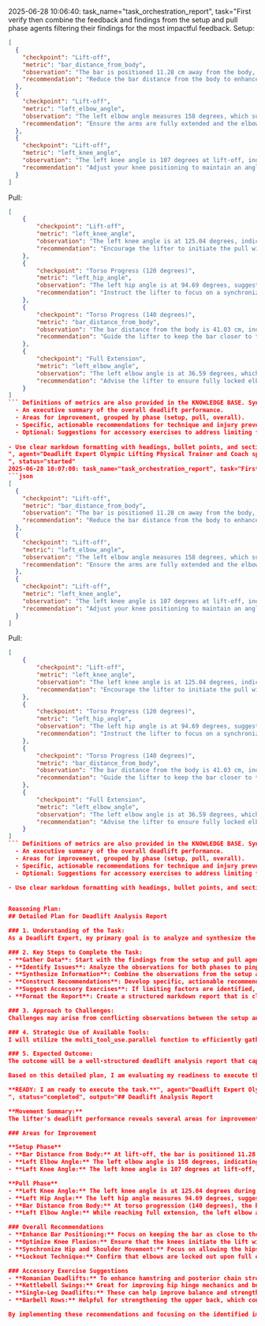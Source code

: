 2025-06-28 10:06:40: task_name="task_orchestration_report", task="First verify then combine the feedback and findings from the setup and pull phase agents filtering their findings for the most impactful feedback. Setup:
```json
[
  {
    "checkpoint": "Lift-off",
    "metric": "bar_distance_from_body",
    "observation": "The bar is positioned 11.28 cm away from the body, which can hinder the lift-off by increasing leverage against the lifter and shifting the center of gravity.",
    "recommendation": "Reduce the bar distance from the body to enhance stability and leverage. Aim for the bar to be as close as possible to the shins during the lift-off."
  },
  {
    "checkpoint": "Lift-off",
    "metric": "left_elbow_angle",
    "observation": "The left elbow angle measures 158 degrees, which suggests that the elbows are not fully extended, affecting the tension in the upper body and back.",
    "recommendation": "Ensure the arms are fully extended and the elbows are not excessively bent to maintain proper upper body tension and alignment."
  },
  {
    "checkpoint": "Lift-off",
    "metric": "left_knee_angle",
    "observation": "The left knee angle is 107 degrees at lift-off, indicating that the knees are positioned too forward, which can limit engagement of the posterior chain and lead to ineffective lift mechanics.",
    "recommendation": "Adjust your knee positioning to maintain an angle closer to 90-100 degrees at the lift-off phase, promoting better hip engagement and the use of the posterior chain."
  }
]
```

Pull:
```json
[
    {
        "checkpoint": "Lift-off",
        "metric": "left_knee_angle",
        "observation": "The left knee angle is at 125.04 degrees, indicating a somewhat shallow knee flexion during the lift-off, which could lead to undue stress on the lower back.",
        "recommendation": "Encourage the lifter to initiate the pull with greater knee flexion to activate the posterior chain effectively and maintain a more stable spine alignment."
    },
    {
        "checkpoint": "Torso Progress (120 degrees)",
        "metric": "left_hip_angle",
        "observation": "The left hip angle is at 94.69 degrees, suggesting that the hips are not rising in accordance with the bar path, leading to a potential hitch in the lift.",
        "recommendation": "Instruct the lifter to focus on a synchronized rise of the hips and shoulders to optimize bar trajectory as they progress through this phase."
    },
    {
        "checkpoint": "Torso Progress (140 degrees)",
        "metric": "bar_distance_from_body",
        "observation": "The bar distance from the body is 41.03 cm, indicating the bar is slightly too far from the midline, which can reduce efficiency and increase the risk of injury.",
        "recommendation": "Guide the lifter to keep the bar closer to the shins throughout the lift to promote a more efficient power transfer and decrease the lever arm."
    },
    {
        "checkpoint": "Full Extension",
        "metric": "left_elbow_angle",
        "observation": "The left elbow angle is at 36.59 degrees, which is within a safe range, but there seems to be a lack of proper lockout posture upon reaching full extension.",
        "recommendation": "Advise the lifter to ensure fully locked elbows at the top of the lift to reinforce stability in the finishing position and prevent potential injury from elbow hyperextension."
    }
]
``` Definitions of metrics are also provided in the KNOWLEDGE BASE. Synthesize their outputs into a single, structured markdown report suitable for rendering in a Streamlit application. The report should include:
  - An executive summary of the overall deadlift performance.
  - Areas for improvement, grouped by phase (setup, pull, overall).
  - Specific, actionable recommendations for technique and injury prevention. 
  - Optional: Suggestions for accessory exercises to address limiting factors.
  
- Use clear markdown formatting with headings, bullet points, and sections for easy readability. - Use clear and interpretable language that is in line with the expectations of physical trainer or lifting coach to understand and communicate to a client. - Do not include a section of the output that is not relevant to the deadlift. - Do not include a section of the output if there are no relevant findings. - If there are no relevant findings for any section, explicitly state "This part of the movement looks good." Do not invent or fabricate findings to fill gaps. - The "Accessory Exercise Suggestions" section is optional. Only include this section if there are specific limiting factors identified and relevant suggestions can be made.
", agent="Deadlift Expert Olympic Lifting Physical Trainer and Coach specializing in efficiently synchronising joint movements; integrating lower, middle, and upper body analysis for deadlift
", status="started"
2025-06-28 10:07:00: task_name="task_orchestration_report", task="First verify then combine the feedback and findings from the setup and pull phase agents filtering their findings for the most impactful feedback. Setup:
```json
[
  {
    "checkpoint": "Lift-off",
    "metric": "bar_distance_from_body",
    "observation": "The bar is positioned 11.28 cm away from the body, which can hinder the lift-off by increasing leverage against the lifter and shifting the center of gravity.",
    "recommendation": "Reduce the bar distance from the body to enhance stability and leverage. Aim for the bar to be as close as possible to the shins during the lift-off."
  },
  {
    "checkpoint": "Lift-off",
    "metric": "left_elbow_angle",
    "observation": "The left elbow angle measures 158 degrees, which suggests that the elbows are not fully extended, affecting the tension in the upper body and back.",
    "recommendation": "Ensure the arms are fully extended and the elbows are not excessively bent to maintain proper upper body tension and alignment."
  },
  {
    "checkpoint": "Lift-off",
    "metric": "left_knee_angle",
    "observation": "The left knee angle is 107 degrees at lift-off, indicating that the knees are positioned too forward, which can limit engagement of the posterior chain and lead to ineffective lift mechanics.",
    "recommendation": "Adjust your knee positioning to maintain an angle closer to 90-100 degrees at the lift-off phase, promoting better hip engagement and the use of the posterior chain."
  }
]
```

Pull:
```json
[
    {
        "checkpoint": "Lift-off",
        "metric": "left_knee_angle",
        "observation": "The left knee angle is at 125.04 degrees, indicating a somewhat shallow knee flexion during the lift-off, which could lead to undue stress on the lower back.",
        "recommendation": "Encourage the lifter to initiate the pull with greater knee flexion to activate the posterior chain effectively and maintain a more stable spine alignment."
    },
    {
        "checkpoint": "Torso Progress (120 degrees)",
        "metric": "left_hip_angle",
        "observation": "The left hip angle is at 94.69 degrees, suggesting that the hips are not rising in accordance with the bar path, leading to a potential hitch in the lift.",
        "recommendation": "Instruct the lifter to focus on a synchronized rise of the hips and shoulders to optimize bar trajectory as they progress through this phase."
    },
    {
        "checkpoint": "Torso Progress (140 degrees)",
        "metric": "bar_distance_from_body",
        "observation": "The bar distance from the body is 41.03 cm, indicating the bar is slightly too far from the midline, which can reduce efficiency and increase the risk of injury.",
        "recommendation": "Guide the lifter to keep the bar closer to the shins throughout the lift to promote a more efficient power transfer and decrease the lever arm."
    },
    {
        "checkpoint": "Full Extension",
        "metric": "left_elbow_angle",
        "observation": "The left elbow angle is at 36.59 degrees, which is within a safe range, but there seems to be a lack of proper lockout posture upon reaching full extension.",
        "recommendation": "Advise the lifter to ensure fully locked elbows at the top of the lift to reinforce stability in the finishing position and prevent potential injury from elbow hyperextension."
    }
]
``` Definitions of metrics are also provided in the KNOWLEDGE BASE. Synthesize their outputs into a single, structured markdown report suitable for rendering in a Streamlit application. The report should include:
  - An executive summary of the overall deadlift performance.
  - Areas for improvement, grouped by phase (setup, pull, overall).
  - Specific, actionable recommendations for technique and injury prevention. 
  - Optional: Suggestions for accessory exercises to address limiting factors.
  
- Use clear markdown formatting with headings, bullet points, and sections for easy readability. - Use clear and interpretable language that is in line with the expectations of physical trainer or lifting coach to understand and communicate to a client. - Do not include a section of the output that is not relevant to the deadlift. - Do not include a section of the output if there are no relevant findings. - If there are no relevant findings for any section, explicitly state "This part of the movement looks good." Do not invent or fabricate findings to fill gaps. - The "Accessory Exercise Suggestions" section is optional. Only include this section if there are specific limiting factors identified and relevant suggestions can be made.


Reasoning Plan:
## Detailed Plan for Deadlift Analysis Report

### 1. Understanding of the Task:
As a Deadlift Expert, my primary goal is to analyze and synthesize the findings of the setup and pull phases of the deadlift movement. This involves comprehensively reviewing the data from both phases, focusing on key metrics such as angles and distances, to identify issues and determine how they interact with each other. My expertise in joint movement synchronization will allow me to provide insightful feedback that addresses both technical improvements and injury prevention strategies.

### 2. Key Steps to Complete the Task:
- **Gather Data**: Start with the findings from the setup and pull agents, ensuring no relevant information is overlooked.
- **Identify Issues**: Analyze the observations for both phases to pinpoint overlapping and unique issues that need addressing.
- **Synthesize Information**: Combine the observations from the setup and pull phases, filtering them for the most impactful findings.
- **Construct Recommendations**: Develop specific, actionable recommendations for technique improvement based on the identified issues.
- **Suggest Accessory Exercises**: If limiting factors are identified, recommend accessory exercises to target weak areas.
- **Format the Report**: Create a structured markdown report that is clear and easy to read, making use of headings and bullet points.

### 3. Approach to Challenges:
Challenges may arise from conflicting observations between the setup and pull phases. I will rely on my experience to assess which findings carry the most weight based on their potential impact on the deadlift's motor pattern, while ensuring that my recommendations provide cohesive feedback across the entire lift. This could involve placing emphasis on certain metrics that are linked to effective performance, such as bar distance and knee positioning.

### 4. Strategic Use of Available Tools:
I will utilize the multi_tool_use.parallel function to efficiently gather and verify the data, and then process it to consolidate findings into the report format. This will help ensure that I am combining insights from both phases in a streamlined manner.

### 5. Expected Outcome:
The outcome will be a well-structured deadlift analysis report that captures the performance data clearly, identifies critical areas for improvement across both phases of the lift, and presents catered recommendations to enhance lifting technique while reducing injury risk. This report will align with my goal of providing each lifter with thorough feedback and performance insights that aim to elevate their lifting capacity.

Based on this detailed plan, I am evaluating my readiness to execute the task.

**READY: I am ready to execute the task.**", agent="Deadlift Expert Olympic Lifting Physical Trainer and Coach specializing in efficiently synchronising joint movements; integrating lower, middle, and upper body analysis for deadlift
", status="completed", output="## Deadlift Analysis Report

**Movement Summary:**  
The lifter's deadlift performance reveals several areas for improvement, particularly concerning bar positioning, knee angles, and overall synchronization of joint movement throughout the lift. Identifying and addressing these issues will not only enhance lifting efficiency but also help in preventing potential injuries. 

### Areas for Improvement

**Setup Phase**
- **Bar Distance from Body:** At lift-off, the bar is positioned 11.28 cm away from the body, which increases leverage against the lifter and can affect stability.
- **Left Elbow Angle:** The left elbow angle is 158 degrees, indicating the elbows are not fully extended. This affects upper body tension and alignment.
- **Left Knee Angle:** The left knee angle is 107 degrees at lift-off, which is too forward, limiting engagement of the posterior chain.

**Pull Phase**
- **Left Knee Angle:** The left knee angle is at 125.04 degrees during the initial pull, implying shallow knee flexion and potential stress on the lower back.
- **Left Hip Angle:** The left hip angle measures 94.69 degrees, suggesting the hips are not rising in unison with the bar, creating a risk of a hitch in the lift.
- **Bar Distance from Body:** At torso progression (140 degrees), the bar is 41.03 cm from the body, increasing the risk of injury and reducing lifting efficiency.
- **Left Elbow Angle:** While reaching full extension, the left elbow angle is 36.59 degrees, but there is a lack of a fully locked-out posture, which may lead to instability.

### Overall Recommendations
- **Enhance Bar Positioning:** Focus on keeping the bar as close to the shins as possible throughout the lift. This will maximize leverage and power transfer.
- **Optimize Knee Flexion:** Ensure that the knees initiate the lift with proper flexion to engage the posterior chain effectively and maintain a stable spine.
- **Synchronize Hip and Shoulder Movement:** Focus on allowing the hips and shoulders to rise together during the pull phase to maintain proper bar path and reduce the risk of injury.
- **Lockout Technique:** Confirm that elbows are locked out upon full extension to ensure stability and prevent potential injuries.

### Accessory Exercise Suggestions
- **Romanian Deadlifts:** To enhance hamstring and posterior chain strength, which will support better loading during the deadlift.
- **Kettlebell Swings:** Great for improving hip hinge mechanics and building explosive power.
- **Single-Leg Deadlifts:** These can help improve balance and strengthen each leg individually, addressing any muscle imbalances.
- **Barbell Rows:** Helpful for strengthening the upper back, which contributes to better tension and control during the lift.

By implementing these recommendations and focusing on the identified improvement areas, the lifter can enhance their deadlift mechanics, increase lift efficiency, and significantly reduce the risk of injury."
